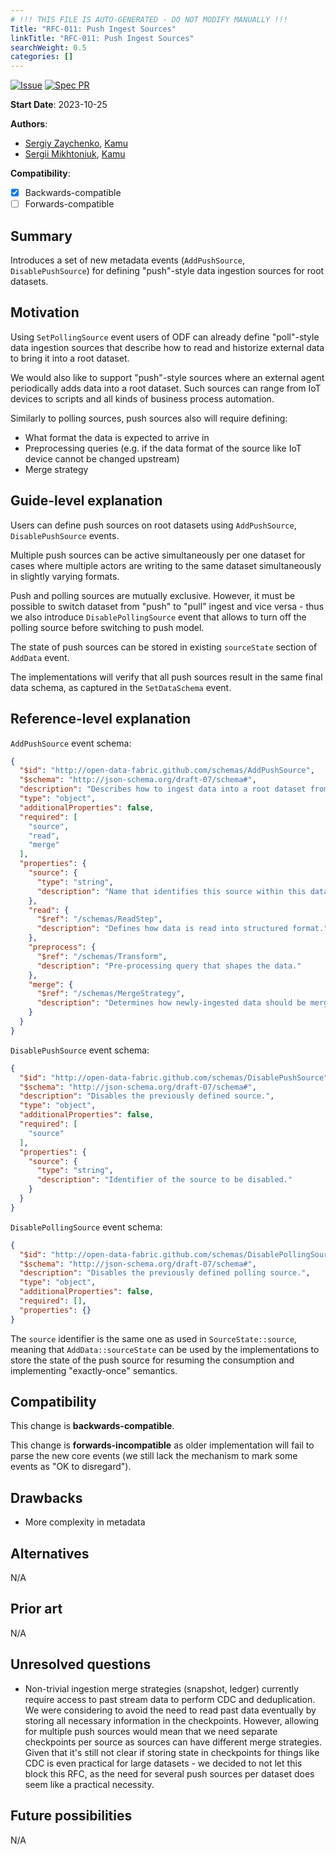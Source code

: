 ```yaml
---
# !!! THIS FILE IS AUTO-GENERATED - DO NOT MODIFY MANUALLY !!!
Title: "RFC-011: Push Ingest Sources"
linkTitle: "RFC-011: Push Ingest Sources"
searchWeight: 0.5
categories: []
---
```


[![Issue](https://img.shields.io/github/issues/detail/state/kamu-data/open-data-fabric/62?label=Issue)](https://github.com/kamu-data/open-data-fabric/issues/62)
[![Spec PR](https://img.shields.io/github/pulls/detail/state/kamu-data/open-data-fabric/63?label=PR)](https://github.com/kamu-data/open-data-fabric/pull/63)

**Start Date**: 2023-10-25

**Authors**:
- [Sergiy Zaychenko](mailto:sergiy.zaychenko@kamu.dev), [Kamu](https://kamu.dev)
- [Sergii Mikhtoniuk](mailto:sergii.mikhtoniuk@kamu.dev), [Kamu](https://kamu.dev)

**Compatibility**:
- [X] Backwards-compatible
- [ ] Forwards-compatible

## Summary
Introduces a set of new metadata events (`AddPushSource`, `DisablePushSource`) for defining "push"-style data ingestion sources for root datasets.

## Motivation
Using `SetPollingSource` event users of ODF can already define "poll"-style data ingestion sources that describe how to read and historize external data to bring it into a root dataset.

We would also like to support "push"-style sources where an external agent periodically adds data into a root dataset. Such sources can range from IoT devices to scripts and all kinds of business process automation.

Similarly to polling sources, push sources also will require defining:
- What format the data is expected to arrive in
- Preprocessing queries (e.g. if the data format of the source like IoT device cannot be changed upstream)
- Merge strategy

## Guide-level explanation
Users can define push sources on root datasets using `AddPushSource`, `DisablePushSource` events.

Multiple push sources can be active simultaneously per one dataset for cases where multiple actors are writing to the same dataset simultaneously in slightly varying formats.

Push and polling sources are mutually exclusive. However, it must be possible to switch dataset from "push" to "pull" ingest and vice versa - thus we also introduce `DisablePollingSource` event that allows to turn off the polling source before switching to push model.

The state of push sources can be stored in existing `sourceState` section of `AddData` event.

The implementations will verify that all push sources result in the same final data schema, as captured in the `SetDataSchema` event.

## Reference-level explanation

`AddPushSource` event schema:

```json
{
  "$id": "http://open-data-fabric.github.com/schemas/AddPushSource",
  "$schema": "http://json-schema.org/draft-07/schema#",
  "description": "Describes how to ingest data into a root dataset from a certain logical source.",
  "type": "object",
  "additionalProperties": false,
  "required": [
    "source",
    "read",
    "merge"
  ],
  "properties": {
    "source": {
      "type": "string",
      "description": "Name that identifies this source within this dataset."
    },
    "read": {
      "$ref": "/schemas/ReadStep",
      "description": "Defines how data is read into structured format."
    },
    "preprocess": {
      "$ref": "/schemas/Transform",
      "description": "Pre-processing query that shapes the data."
    },
    "merge": {
      "$ref": "/schemas/MergeStrategy",
      "description": "Determines how newly-ingested data should be merged with existing history."
    }
  }
}
```

`DisablePushSource` event schema:

```json
{
  "$id": "http://open-data-fabric.github.com/schemas/DisablePushSource",
  "$schema": "http://json-schema.org/draft-07/schema#",
  "description": "Disables the previously defined source.",
  "type": "object",
  "additionalProperties": false,
  "required": [
    "source"
  ],
  "properties": {
    "source": {
      "type": "string",
      "description": "Identifier of the source to be disabled."
    }
  }
}
```

`DisablePollingSource` event schema:

```json
{
  "$id": "http://open-data-fabric.github.com/schemas/DisablePollingSource",
  "$schema": "http://json-schema.org/draft-07/schema#",
  "description": "Disables the previously defined polling source.",
  "type": "object",
  "additionalProperties": false,
  "required": [],
  "properties": {}
}
```

The `source` identifier is the same one as used in `SourceState::source`, meaning that `AddData::sourceState` can be used by the implementations to store the state of the push source for resuming the consumption and implementing "exactly-once" semantics.

## Compatibility
This change is **backwards-compatible**.

This change is **forwards-incompatible** as older implementation will fail to parse the new core events (we still lack the mechanism to mark some events as "OK to disregard").

## Drawbacks
- More complexity in metadata

## Alternatives
N/A

## Prior art
N/A

## Unresolved questions
- Non-trivial ingestion merge strategies (snapshot, ledger) currently require access to past stream data to perform CDC and deduplication. We were considering to avoid the need to read past data eventually by storing all necessary information in the checkpoints. However, allowing for multiple push sources would mean that we need separate checkpoints per source as sources can have different merge strategies. Given that it's still not clear if storing state in checkpoints for things like CDC is even practical for large datasets - we decided to not let this block this RFC, as the need for several push sources per dataset does seem like a practical necessity.

## Future possibilities
N/A